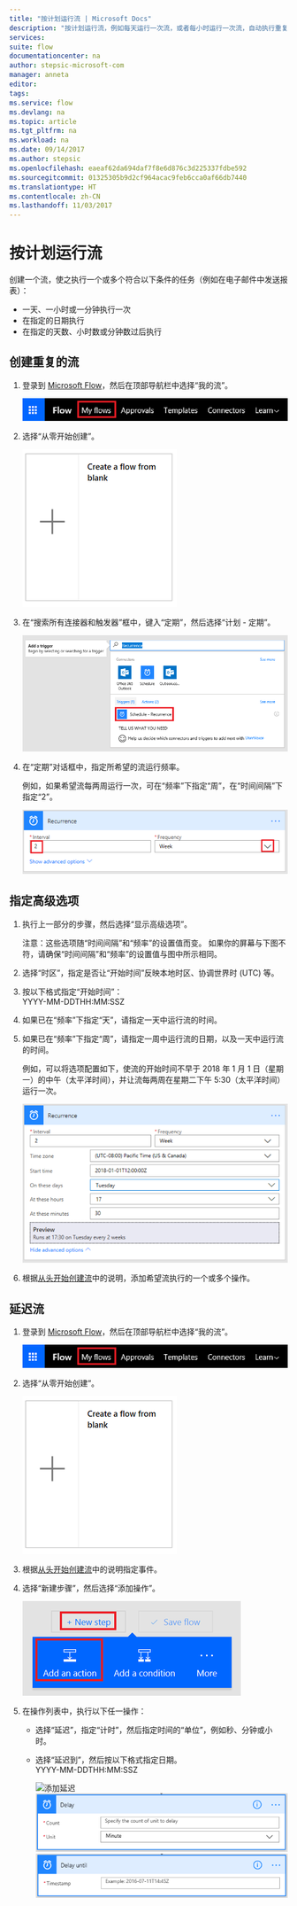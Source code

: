 ```yaml
---
title: "按计划运行流 | Microsoft Docs"
description: "按计划运行流，例如每天运行一次流，或者每小时运行一次流，自动执行重复的任务。"
services: 
suite: flow
documentationcenter: na
author: stepsic-microsoft-com
manager: anneta
editor: 
tags: 
ms.service: flow
ms.devlang: na
ms.topic: article
ms.tgt_pltfrm: na
ms.workload: na
ms.date: 09/14/2017
ms.author: stepsic
ms.openlocfilehash: eaeaf62da694daf7f8e6d876c3d225337fdbe592
ms.sourcegitcommit: 01325305b9d2cf964acac9feb6cca0af66db7440
ms.translationtype: HT
ms.contentlocale: zh-CN
ms.lasthandoff: 11/03/2017
---
```

# <a name="run-flows-on-a-schedule"></a>按计划运行流
创建一个流，使之执行一个或多个符合以下条件的任务（例如在电子邮件中发送报表）：

* 一天、一小时或一分钟执行一次
* 在指定的日期执行
* 在指定的天数、小时数或分钟数过后执行

## <a name="create-a-recurring-flow"></a>创建重复的流
1. 登录到 [Microsoft Flow](https://flow.microsoft.com)，然后在顶部导航栏中选择“我的流”。
   
    ![“我的流”选项](./media/run-scheduled-tasks/create-flow.png)
2. 选择“从零开始创建”。
   
    ![从零开始创建流](./media/run-scheduled-tasks/create-from-blank.png)
3. 在“搜索所有连接器和触发器”框中，键入“定期”，然后选择“计划 - 定期”。
   
    ![查找定期触发器](./media/run-scheduled-tasks/select-recurrence.png)
4. 在“定期”对话框中，指定所希望的流运行频率。
   
    例如，如果希望流每两周运行一次，可在“频率”下指定“周”，在“时间间隔”下指定“2”。
   
    ![指定定期](./media/run-scheduled-tasks/specify-recurrence.png)

## <a name="specify-advanced-options"></a>指定高级选项
1. 执行上一部分的步骤，然后选择“显示高级选项”。
   
    注意：这些选项随“时间间隔”和“频率”的设置值而变。 如果你的屏幕与下图不符，请确保“时间间隔”和“频率”的设置值与图中所示相同。
2. 选择“时区”，指定是否让“开始时间”反映本地时区、协调世界时 (UTC) 等。
3. 按以下格式指定“开始时间”：
   <br>YYYY-MM-DDTHH:MM:SSZ
4. 如果已在“频率”下指定“天”，请指定一天中运行流的时间。
5. 如果已在“频率”下指定“周”，请指定一周中运行流的日期，以及一天中运行流的时间。
   
    例如，可以将选项配置如下，使流的开始时间不早于 2018 年 1 月 1 日（星期一）的中午（太平洋时间），并让流每两周在星期二下午 5:30（太平洋时间）运行一次。
   
    ![指定高级选项](./media/run-scheduled-tasks/advanced-options.png)
6. 根据[从头开始创建流](get-started-logic-flow.md)中的说明，添加希望流执行的一个或多个操作。

## <a name="delay-a-flow"></a>延迟流
1. 登录到 [Microsoft Flow](https://flow.microsoft.com)，然后在顶部导航栏中选择“我的流”。
   
    ![从零开始创建流](./media/run-scheduled-tasks/create-flow.png)
2. 选择“从零开始创建”。
   
    ![从零开始创建流](./media/run-scheduled-tasks/create-from-blank.png)
3. 根据[从头开始创建流](get-started-logic-flow.md)中的说明指定事件。
4. 选择“新建步骤”，然后选择“添加操作”。
   
    ![向流添加操作的选项](./media/run-scheduled-tasks/add-action.png)
5. 在操作列表中，执行以下任一操作：
   
   * 选择“延迟”，指定“计时”，然后指定时间的“单位”，例如秒、分钟或小时。
   * 选择“延迟到”，然后按以下格式指定日期。<br>YYYY-MM-DDTHH:MM:SSZ
     
     ![添加延迟](./media/run-scheduled-tasks/add-delay.png)
     ![按时间单位指定延迟](./media/run-scheduled-tasks/delay.png)
     ![指定“延迟到”](./media/run-scheduled-tasks/delay-until.png)

